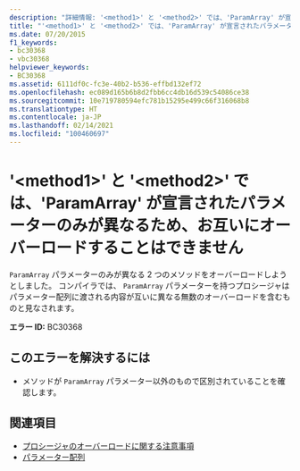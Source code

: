 ```yaml
---
description: "詳細情報: '<method1>' と '<method2>' では、'ParamArray' が宣言されたパラメーターのみが異なるため、お互いにオーバーロードすることはできません"
title: "'<method1>' と '<method2>' では、'ParamArray' が宣言されたパラメーターのみが異なるため、お互いにオーバーロードすることはできません"
ms.date: 07/20/2015
f1_keywords:
- bc30368
- vbc30368
helpviewer_keywords:
- BC30368
ms.assetid: 6111df0c-fc3e-40b2-b536-effbd132ef72
ms.openlocfilehash: ec089d165b6b8d2fbb6cc4db16d539c54086ce38
ms.sourcegitcommit: 10e719780594efc781b15295e499c66f316068b8
ms.translationtype: HT
ms.contentlocale: ja-JP
ms.lasthandoff: 02/14/2021
ms.locfileid: "100460697"
---
```

# <a name="method1-and-method2-cannot-overload-each-other-because-they-differ-only-by-parameters-declared-paramarray"></a>'\<method1>' と '\<method2>' では、'ParamArray' が宣言されたパラメーターのみが異なるため、お互いにオーバーロードすることはできません

`ParamArray` パラメーターのみが異なる 2 つのメソッドをオーバーロードしようとしました。 コンパイラでは、 `ParamArray` パラメーターを持つプロシージャはパラメーター配列に渡される内容が互いに異なる無数のオーバーロードを含むものと見なされます。  
  
 **エラー ID:** BC30368  
  
## <a name="to-correct-this-error"></a>このエラーを解決するには  
  
- メソッドが `ParamArray` パラメーター以外のもので区別されていることを確認します。  
  
## <a name="see-also"></a>関連項目

- [プロシージャのオーバーロードに関する注意事項](../programming-guide/language-features/procedures/considerations-in-overloading-procedures.md)
- [パラメーター配列](../programming-guide/language-features/procedures/parameter-arrays.md)
